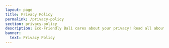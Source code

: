 ```yaml
---
layout: page
title: Privacy Policy
permalink: /privacy-policy
section: privacy-policy
description: Eco-Friendly Bali cares about your privacy! Read all about how much we care and what we do with your data here.
banner:
  text: Privacy Policy
---
```

<div id="policy" width="640" height="480" data-policy-key="UVd3eVUzSkVWbGRpYWxCRFJHYzlQUT09" data-extra="no-title=true">
</div>
<script src="https://app.termageddon.com/js/termageddon.js"></script>
